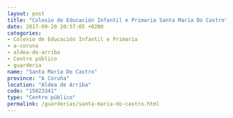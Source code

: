 ```yaml
---
layout: post
title: "Colexio de Educación Infantil e Primaria Santa María Do Castro"
date: 2017-09-20 20:57:05 +0200
categories:
- Colexio de Educación Infantil e Primaria
- a-coruna
- aldea-de-arriba
- Centro público
- guarderia
name: "Santa María Do Castro"
province: "A Coruña"
location: "Aldea de Arriba"
code: "15023341"
type: "Centro público"
permalink: /guarderias/santa-maria-do-castro.html
---
```

